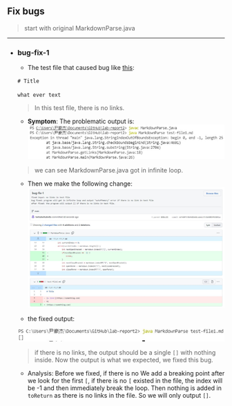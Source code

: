 ## Fix bugs
> start with original MarkdownParse.java

---

* ### **bug-fix-1**

    - The test file that caused bug like [this](https://heihaheihahello.github.io/lab-report2/test-file1.md):

    ```
    # Title

    what ever text
    ```

    > In this test file, there is no links.
    - **Symptom**: The problematic output is: 
    ![Image](1w.jpg)
    > we can see MarkdownParse.java got in infinite loop.

    - Then we make the following change:
    ![Image](1fix.jpg)

    - the fixed output: 

    ![Image](1fixed.jpg)
    > if there is no links, the output should be a single `[]` with nothing inside. Now the output is what we expected, we fixed this bug.

    - Analysis: Before we fixed, if there is no We add a breaking point after we look for the first `[`, if there is no `[` existed in the file, the index will be -1 and then immediately break the loop. Then nothing is added in `toReturn` as there is no links in the file. So we will only output `[]`. 
    
      

